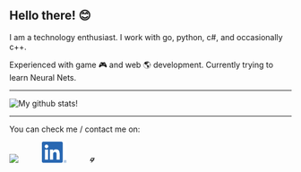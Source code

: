 ## Hello there! 😊

I am a technology enthusiast.
I work with go, python, c#, and occasionally c++.

Experienced with game 🎮 and web 🌎 development. Currently trying to learn Neural Nets.

---

![My github stats!](https://github-readme-stats.vercel.app/api?username=anthonyme00&show_icons=true&theme=merko&count_private=true)

---

You can check me / contact me on: 

<a href="https://anthonyme00.com"><img src="https://github.githubassets.com/images/icons/emoji/unicode/1f30f.png" style="height: 1cm;"/></a>
<a href="https://www.linkedin.com/in/anthony-mesakh-4647661ba/" style="padding-left: 1cm;"><img src="LinkedInLogo.png" style="height: 1cm;"/></a>
<a href="https://gamejolt.com/anthonyme00" style="padding-left: 1cm;"><img src="Gamejolt.svg"/></a>

<!--
**anthonyme00/anthonyme00** is a ✨ _special_ ✨ repository because its `README.md` (this file) appears on your GitHub profile.

Here are some ideas to get you started:

- 🔭 I’m currently working on ...
- 🌱 I’m currently learning ...
- 👯 I’m looking to collaborate on ...
- 🤔 I’m looking for help with ...
- 💬 Ask me about ...
- 📫 How to reach me: ...
- 😄 Pronouns: ...
- ⚡ Fun fact: ...
-->

